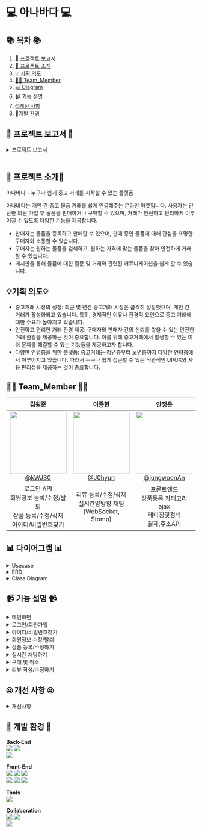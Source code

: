 #  💻 아나바다 💻


</div>

## 📚 목차 📚

01. [📂 프로젝트 보고서](#-프로젝트-보고서-)
02. [📖 프로젝트 소개](#-프로젝트-소개)
03. [💡 기획 의도](#기획-의도)
04. [🙋‍♀️ Team_Member](#%EF%B8%8F-team_member-%EF%B8%8F)
05. [📊 Diagram](#-다이어그램-)
06. [📹 기능 설명](#-기능-설명-)
07. [🤐개선 사항](#-개선-사항-)
08. [🔨개발 환경](#-개발-환경-)


## 📂 프로젝트 보고서 📂
<details><summary>프로젝트 보고서</summary>

### [보고서 뷰어](https://drive.google.com/file/d/1QlWM33as3ze0NUqn15ajyK0he1h-0C4c/view)

<div align="center">
  

| **![1](https://github.com/user-attachments/assets/c917e955-89c8-4750-a0e9-5d59e3cf3464)** | **![2](https://github.com/user-attachments/assets/e11c7473-aed3-475d-b183-0a8b2ed1d7fe)** |
| :------: |  :------: |
|  ![3](https://github.com/user-attachments/assets/9baaa170-c8d0-48f0-a8e7-62e532036a16) | ![4](https://github.com/user-attachments/assets/3b91da9e-dba0-4231-a497-8c2a06e6991b) |
| ![5](https://github.com/user-attachments/assets/667fdf1d-e8c1-4897-90bb-9230f0b18148) | ![6](https://github.com/user-attachments/assets/8b49ddda-2862-4312-806f-5f70c94c755f)  |
|  ![7](https://github.com/user-attachments/assets/54a97cd8-5ced-46da-8060-a2f56f2391eb) |  ![8](https://github.com/user-attachments/assets/0a3cc2ed-a9e3-49fa-ac10-d7340e7dabb1)  |
|  ![9](https://github.com/user-attachments/assets/8ed8b86b-a338-4679-b737-fdfc750e8613)  |  ![10](https://github.com/user-attachments/assets/720a83de-f80e-40be-b07b-fae5d3ef87d6) |  
| ![11](https://github.com/user-attachments/assets/ed3f5bcf-5dad-451e-bb03-30bf8fb2a9a9)  | ![12](https://github.com/user-attachments/assets/10ab09c7-3f68-4201-9423-a7c2f6c085fd)  |
| ![13](https://github.com/user-attachments/assets/2a22b275-d582-426a-b4c7-86164df2e7d5) |  ![14](https://github.com/user-attachments/assets/d8fd937b-9c05-4998-91fc-8b421085aaf9)  |
| ![15](https://github.com/user-attachments/assets/7affe66e-c745-40cb-9c37-085cccadee94) |  ![16](https://github.com/user-attachments/assets/f1fff94a-bc06-4c78-8327-19ee9b9950f6)  |
| ![17](https://github.com/user-attachments/assets/7633c8d7-ab9c-4d04-bead-a204e5d9dab1) |  ![18](https://github.com/user-attachments/assets/9db48938-5159-4515-97d3-3068f278554a)  |
| ![19](https://github.com/user-attachments/assets/4a7b8b5d-371c-4352-a711-b6831fccf741) |  ![20](https://github.com/user-attachments/assets/8653920b-4887-4f6a-a9c6-2200a4bcf29c)  |
| ![21](https://github.com/user-attachments/assets/fc7d7cea-0f6b-47b0-a193-2643a177341c) |  ![22](https://github.com/user-attachments/assets/56ea88b5-2f4c-4680-afe3-7fe892f7e1ef)  |
| ![23](https://github.com/user-attachments/assets/ff2c66c8-8acf-45e6-ba13-9eb45d573fb3)  | ![24](https://github.com/user-attachments/assets/735fd962-b526-48cd-bc3a-19e438253855)  |
| ![25](https://github.com/user-attachments/assets/3c9ff154-3cf8-4b21-9e92-5fbbec0a4a72) | ![26](https://github.com/user-attachments/assets/ef70382b-f0be-4b27-a1c0-cc10519f88af)  |
| ![27](https://github.com/user-attachments/assets/3aeba8b7-7730-46d7-aae2-fbeda645ab63) | ![28](https://github.com/user-attachments/assets/c1c9a536-378d-4a78-b5ce-da172c1c17d5)  |
|  ![29](https://github.com/user-attachments/assets/7dd8d017-fd08-4821-b0d8-2b2043380a28)  | ![30](https://github.com/user-attachments/assets/623c154d-3db3-4731-94de-88edf41e8653)  |
|  ![31](https://github.com/user-attachments/assets/807a9703-6487-4e5f-bdb9-80c5e29cc385)  |  ![32](https://github.com/user-attachments/assets/86e1af05-01e9-45a5-9a20-3345978047cd)  |
|  ![33](https://github.com/user-attachments/assets/077c8adc-d27c-4217-8e3b-4080bb828939)  |  ![34](https://github.com/user-attachments/assets/41372c9d-9849-460a-84c3-20da5146c4c8)  |  ![35]((https://github.com/user-attachments/assets/30ec7e84-020f-4e22-baad-5a096fd5ee76))  |  ![36](https://github.com/user-attachments/assets/0605be47-465f-4970-b0aa-a04522beb376)  |  ![37](https://github.com/user-attachments/assets/5672da8f-f115-4c08-9c68-3fab55f08850)  |  ![38](https://github.com/user-attachments/assets/05a5accb-4c5b-460e-9208-97d601b16a3f)  |  ![39](https://github.com/user-attachments/assets/043561f6-26a1-46c8-9270-18ae16007a23)  |  ![40](https://github.com/user-attachments/assets/5984cfd5-75b4-453d-bf12-112b6bcb6695)  |  ![41](https://github.com/user-attachments/assets/57a94a26-297d-4e49-a81a-0195b506f07c)  |  ![42](https://github.com/user-attachments/assets/f8da4c13-8bc9-4f1e-bda9-2665f06f72a4)  |
</div>            
</details>            
      
## 📖 프로젝트 소개📖

아나바다 - 누구나 쉽게 중고 거래를 시작할 수 있는 플랫폼

아나바다는 개인 간 중고 물품 거래를 쉽게 연결해주는 온라인 마켓입니다. 
사용자는 간단한 회원 가입 후 물품을 판매하거나 구매할 수 있으며, 거래가 안전하고 편리하게 이루어질 수 있도록 다양한 기능을 제공합니다.

- 판매자는 물품을 등록하고 판매할 수 있으며, 판매 중인 물품에 대해 관심을 표명한 구매자와 소통할 수 있습니다.
- 구매자는 원하는 물품을 검색하고, 원하는 가격에 맞는 물품을 찾아 안전하게 거래할 수 있습니다.
- 게시판을 통해 물품에 대한 질문 및 거래와 관련된 커뮤니케이션을 쉽게 할 수 있습니다.

## 💡기획 의도💡

- 중고거래 시장의 성장: 최근 몇 년간 중고거래 시장은 급격히 성장했으며, 개인 간 거래가 활성화되고 있습니다. 
  특히, 경제적인 이유나 환경적 요인으로 중고 거래에 대한 수요가 높아지고 있습니다.
- 안전하고 편리한 거래 환경 제공: 구매자와 판매자 간의 신뢰를 쌓을 수 있는 안전한 거래 환경을 제공하는 것이 중요합니다. 
  이를 위해 중고거래에서 발생할 수 있는 여러 문제를 해결할 수 있는 기능들을 제공하고자 합니다.
- 다양한 연령층을 위한 플랫폼: 중고거래는 청년층부터 노년층까지 다양한 연령층에서 이루어지고 있습니다. 
  따라서 누구나 쉽게 접근할 수 있는 직관적인 UI/UX와 사용 편리성을 제공하는 것이 중요합니다.

## 🙋‍♀️ Team_Member 🙋‍♀️

<div align="center">

| **김원준** | **이종현** | **안정운** |
| :------: |  :------: | :------: |
| [<img src="https://github.com/user-attachments/assets/bc978a09-9607-4132-9e84-a6692df41c9e" height=166 width=150> <br/> @kWJ30](https://github.com/kWJ30) | [<img src="https://github.com/user-attachments/assets/b8c1b68f-3998-4eb4-bdc9-b47893de44c1" height=166 width=150> <br/> @J0hyun](https://github.com/J0hyun) | [<img src="https://github.com/user-attachments/assets/4ce3300c-95d9-4b0a-9827-cfe162111d7c" height=166 width=150> <br/> @jungwoonAn](https://github.com/jungwoonAn) |
| 로그인 API <br> 회원정보 등록/수정/탈퇴 <br> 상품 등록/수정/삭제 <br> 아이디/비밀번호찾기 <br> | 리뷰 등록/수정/삭제 <br> 실시간양방향 채팅 <br> (WebSocket, Stomp) |  프론트엔드 <br> 상품등록 카테고리 ajax <br> 페이징및검색 <br> 결제,주소API |
</div>

</div>

 

## 📊 다이어그램 📊

<details><summary>Usecase</summary>
      
![usecase](https://github.com/user-attachments/assets/27e792e0-8f54-4523-b2de-1f938a019fe4)

</details>

<details><summary>ERD</summary>
      
![used_trade_site_ERD](https://github.com/user-attachments/assets/b13bddf5-ddf7-4959-a893-f9af93b3dbc1)

</details>

<details><summary>Class Diagram</summary>

1. Member
![Member](https://github.com/user-attachments/assets/e198d9f1-2abe-4793-b0d4-2cb04ff53ed3)

2. Item
![Item](https://github.com/user-attachments/assets/d44b8266-e71d-4146-b406-d13790da1aa8)

3. Review
![Review](https://github.com/user-attachments/assets/484cff66-750d-41b1-bcac-e2c98ed36ddf)

4. Chat
![Chat](https://github.com/user-attachments/assets/049a3f9c-1f7d-4bca-9a1c-dc9ebf0e7dbb)

</details>


## 📹 기능 설명 📹


<details><summary>메인화면</summary>
<br/>

https://github.com/user-attachments/assets/8c990eea-288a-46ea-b6e9-b794517d49cb

</details>

<details><summary>로그인/회원가입</summary>
<br/>

https://github.com/user-attachments/assets/e4831f2e-7556-4f1d-bb77-f0052b7c69e7


</details>

<details><summary>아이디/비밀번호찾기</summary>
<br/>

https://github.com/user-attachments/assets/e63f87a2-39cc-4af6-8baa-8b40a5f5628f

</details>

<details><summary>회원정보 수정/탈퇴</summary>
<br/>

https://github.com/user-attachments/assets/4795b44a-bb97-464e-8715-6ad82af60f64

</details>

<details><summary>상품 등록/수정하기</summary>
<br/>

https://github.com/user-attachments/assets/8519381d-9f5a-448e-a8f7-967b84592087

</details>

<details><summary>실시간 채팅하기</summary>
<br/>

https://github.com/user-attachments/assets/75ac5285-479b-48ad-a9b4-2b34954f6fe2

</details>

<details><summary>구매 및 취소 </summary>
<br/>

https://github.com/user-attachments/assets/8eee3790-4ee3-4ccf-8d9c-e32d0422fa1d

</details>

<details><summary>리뷰 작성/수정하기</summary>
<br/>

https://github.com/user-attachments/assets/24011f61-e775-4ae8-8463-51a4b94873a4

</details>





## 🤐 개선 사항 🤐

<details><summary>개선사항</summary>
<br/>
 
1. 유효성 검사 (실존이메일 여부 , 전화번호는 숫자만, 비밀번호 형식 등) 
2. 보안 (비정상적인 접근에 대한 것들)
3. 카테고리로 필터링
4. 오류 시 에러페이지 처리
5. 관리자용 기능들 추가
6. 상품 상세보기 이미지 슬라이드 처리
7. 수정하기 페이지에서 기존 파일 업로드 된 상태로 로딩 처리
8. 게시글 등록 실패 시 업로드 했던 이미지들 유지
9. 삭제시 이미지도 같이 삭제 (저장은 날짜 폴더로 되는 방식) 
10. 채팅방 1:1 구조로 변경 
11. 파일 업로드시 이미지가 아닌것을 확장자만 바꾸어서 올리는 것 방지


</details>

## 🔨 개발 환경 🔨

<div>

**Back-End**<br>
<img src="https://img.shields.io/badge/springboot-6DB33F?style=for-the-badge&logo=springboot&logoColor=fff">
<img src="https://img.shields.io/badge/springsecurity-6DB33F?style=for-the-badge&logo=springsecurity&logoColor=fff">
<br>
<img src="https://img.shields.io/badge/MySQL-4479A1?style=for-the-badge&logo=mysql&logoColor=fff">
<br>

**Front-End**<br>
<img src="https://img.shields.io/badge/HTML5-E34F26?style=for-the-badge&logo=HTML5&logoColor=fff"/>
<img src="https://img.shields.io/badge/CSS3-1572B6?style=for-the-badge&logo=CSS3&logoColor=fff"/>
<img src="https://img.shields.io/badge/JavaScript-F7DF1E?style=for-the-badge&logo=JavaScript&logoColor=333"/><br>
<img src="https://img.shields.io/badge/thymeleaf-005F0F?style=for-the-badge&logo=thymeleaf&logoColor=fff"/>
<img src="https://img.shields.io/badge/bootstrap-7952B3?style=for-the-badge&logo=bootstrap&logoColor=fff"/>
<img src="https://img.shields.io/badge/jquery-0769AD?style=for-the-badge&logo=jquery&logoColor=fff"/>
<br>

**Tools**<br>
<img src="https://img.shields.io/badge/IntelliJIDEA-000000?style=for-the-badge&logo=intellijidea&logoColor=fff">
<br>

**Collaboration**<br>
<img src="https://img.shields.io/badge/git-F05032?style=for-the-badge&logo=git&logoColor=fff">
<img src="https://img.shields.io/badge/GitHub-181717?style=for-the-badge&logo=GitHub&logoColor=fff">
<br>
<img src="https://img.shields.io/badge/figma-F24E1E?style=for-the-badge&logo=figma&logoColor=fff">
</div>


